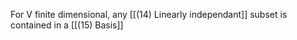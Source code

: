 For V  finite dimensional, any [[(14) Linearly independant]] subset is contained in a [[(15) Basis]]
